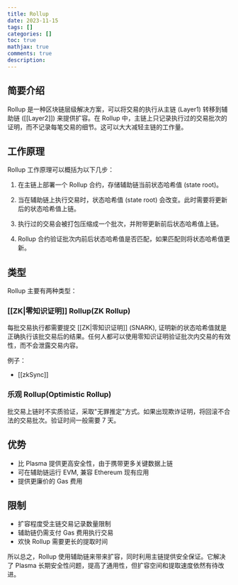 ```yaml
---
title: Rollup
date: 2023-11-15
tags: []
categories: []
toc: true
mathjax: true
comments: true
description: 
---
```


## 简要介绍

Rollup 是一种区块链层级解决方案，可以将交易的执行从主链 (Layer1) 转移到辅助链 ([[Layer2]]) 来提供扩容。在 Rollup 中，主链上只记录执行过的交易批次的证明，而不记录每笔交易的细节。这可以大大减轻主链的工作量。

## 工作原理

Rollup 工作原理可以概括为以下几步：

1. 在主链上部署一个 Rollup 合约，存储辅助链当前状态哈希值 (state root)。

2. 当在辅助链上执行交易时，状态哈希值 (state root) 会改变。此时需要将更新后的状态哈希值上链。

3. 执行过的交易会被打包压缩成一个批次，并附带更新前后状态哈希值上链。

4. Rollup 合约验证批次内前后状态哈希值是否匹配，如果匹配则将状态哈希值更新。

## 类型

Rollup 主要有两种类型：

### [[ZK|零知识证明]] Rollup(ZK Rollup)

每批交易执行都需要提交 [[ZK|零知识证明]] (SNARK), 证明新的状态哈希值就是正确执行该批交易后的结果。任何人都可以使用零知识证明验证批次内交易的有效性，而不会泄露交易内容。

例子：

- [[zkSync]]

### 乐观 Rollup(Optimistic Rollup)

批交易上链时不实质验证，采取"无罪推定"方式。如果出现欺诈证明，将回滚不合法的交易批次。验证时间一般需要 7 天。

## 优势

- 比 Plasma 提供更高安全性，由于携带更多关键数据上链
- 可在辅助链运行 EVM, 兼容 Ethereum 现有应用
- 提供更廉价的 Gas 费用

## 限制

- 扩容程度受主链交易记录数量限制
- 辅助链仍需支付 Gas 费用执行交易
- 欢快 Rollup 需要更长的提取时间

所以总之，Rollup 使用辅助链来带来扩容，同时利用主链提供安全保证。它解决了 Plasma 长期安全性问题，提高了通用性，但扩容空间和提取速度依然有待改进。
